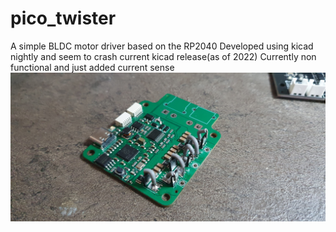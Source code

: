 # pico_twister
A simple BLDC motor driver based on the RP2040
Developed using kicad nightly and seem to crash current kicad release(as of 2022)
Currently non functional and just added current sense
![Screenshot](board.jpg)
